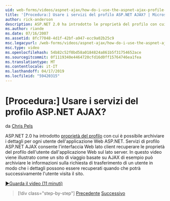 ```yaml
---
uid: web-forms/videos/aspnet-ajax/how-do-i-use-the-aspnet-ajax-profile-services
title: '[Procedura:] Usare i servizi del profilo ASP.NET AJAX? | Microsoft Docs'
author: rick-anderson
description: ASP.NET 2.0 ha introdotto le proprietà del profilo con cui è possibile archiviare i dettagli per ogni utente dell'applicazione Web ASP.NET. Servizi di profilo ASP.NET AJAX consente...
ms.author: riande
ms.date: 07/16/2007
ms.assetid: 8fc77048-4d1f-42bf-a947-ecc9a02b25c9
msc.legacyurl: /web-forms/videos/aspnet-ajax/how-do-i-use-the-aspnet-ajax-profile-services
msc.type: video
ms.openlocfilehash: 54b82c52f0bd58a0184824a861b5f31754652ace
ms.sourcegitcommit: 0f1119340e4464720cfd16d0ff15764746ea1fea
ms.translationtype: MT
ms.contentlocale: it-IT
ms.lasthandoff: 04/17/2019
ms.locfileid: "59420315"
---
```

# <a name="how-do-i-use-the-aspnet-ajax-profile-services"></a>[Procedura:] Usare i servizi del profilo ASP.NET AJAX?

da [Chris Pels](https://twitter.com/chrispels)

ASP.NET 2.0 ha introdotto [proprietà del profilo](https://msdn.microsoft.com/library/at64shx3.aspx) con cui è possibile archiviare i dettagli per ogni utente dell'applicazione Web ASP.NET. Servizi di profilo ASP.NET AJAX consente l'interfaccia Web lato client recuperare le proprietà del profilo dell'utente dall'applicazione Web sul lato server. In questo video viene illustrato come un sito di viaggio basate su AJAX di esempio può archiviare le informazioni sulla richiesta di trasferimento di un utente in modo che i dettagli possono essere recuperati quando che potrà successivamente l'utente visita il sito.

[&#9654;Guarda il video (11 minuti)](https://channel9.msdn.com/Blogs/ASP-NET-Site-Videos/how-do-i-use-the-aspnet-ajax-profile-services)

> [!div class="step-by-step"]
> [Precedente](how-do-i-use-other-javascript-user-interface-libraries-with-aspnet-ajax.md)
> [Successivo](how-do-i-debug-aspnet-ajax-applications-using-visual-studio-2005.md)
